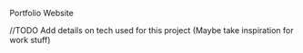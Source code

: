 Portfolio Website

//TODO Add details on tech used for this project (Maybe take inspiration for work stuff)